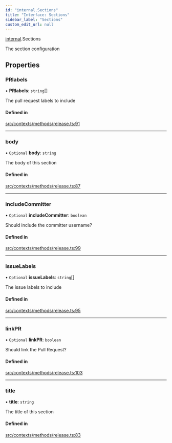 ```yaml
---
id: "internal.Sections"
title: "Interface: Sections"
sidebar_label: "Sections"
custom_edit_url: null
---
```


[internal](../modules/internal.md).Sections

The section configuration

## Properties

### PRlabels

• **PRlabels**: `string`[]

The pull request labels to include

#### Defined in

[src/contexts/methods/release.ts:91](https://github.com/Resnovas/smartcloud/blob/b9e22a9/src/contexts/methods/release.ts#L91)

___

### body

• `Optional` **body**: `string`

The body of this section

#### Defined in

[src/contexts/methods/release.ts:87](https://github.com/Resnovas/smartcloud/blob/b9e22a9/src/contexts/methods/release.ts#L87)

___

### includeCommitter

• `Optional` **includeCommitter**: `boolean`

Should include the committer username?

#### Defined in

[src/contexts/methods/release.ts:99](https://github.com/Resnovas/smartcloud/blob/b9e22a9/src/contexts/methods/release.ts#L99)

___

### issueLabels

• `Optional` **issueLabels**: `string`[]

The issue labels to include

#### Defined in

[src/contexts/methods/release.ts:95](https://github.com/Resnovas/smartcloud/blob/b9e22a9/src/contexts/methods/release.ts#L95)

___

### linkPR

• `Optional` **linkPR**: `boolean`

Should link the Pull Request?

#### Defined in

[src/contexts/methods/release.ts:103](https://github.com/Resnovas/smartcloud/blob/b9e22a9/src/contexts/methods/release.ts#L103)

___

### title

• **title**: `string`

The title of this section

#### Defined in

[src/contexts/methods/release.ts:83](https://github.com/Resnovas/smartcloud/blob/b9e22a9/src/contexts/methods/release.ts#L83)
